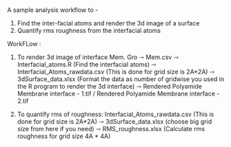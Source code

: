 A sample analysis workflow to - 
1. Find the inter-facial atoms and render the 3d image of a surface
2. Quantify rms roughness from the interfacial atoms

WorkFLow :

1. To render 3d image of interface 
Mem. Gro ⇾
Mem.csv ⇾
Interfacial_atoms.R (Find the interfacial atoms) ⇾
Interfacial_Atoms_rawdata.csv (This is done for grid size is 2A*2A) ⇾
3dSurface_data.xlsx (Format the data as number of gridwise you used in the R program to render the 3d interface) ⇾
Rendered Polyamide Membrane interface - 1.tif / Rendered Polyamide Membrane interface - 2.tif 


2. To quantify rms of roughness:
Interfacial_Atoms_rawdata.csv (This is done for grid size is 2A*2A) ⇾
3dSurface_data.xlsx (choose big grid size from here if you need) ⇾
RMS_roughness.xlsx (Calculate rms roughness for grid size 4A * 4A) 



